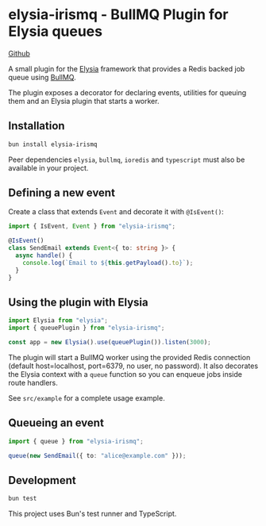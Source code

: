 # elysia-irismq - BullMQ Plugin for Elysia queues

[Github](https://github.com/tuplescompany/elysia-irismq)

A small plugin for the [Elysia](https://elysiajs.com) framework that provides a
Redis backed job queue using [BullMQ](https://docs.bullmq.io/).

The plugin exposes a decorator for declaring events, utilities for queuing them
and an Elysia plugin that starts a worker.

## Installation

```bash
bun install elysia-irismq
```

Peer dependencies `elysia`, `bullmq`, `ioredis` and `typescript` must also be
available in your project.

## Defining a new event

Create a class that extends `Event` and decorate it with `@IsEvent()`:

```ts
import { IsEvent, Event } from "elysia-irismq";

@IsEvent()
class SendEmail extends Event<{ to: string }> {
  async handle() {
    console.log(`Email to ${this.getPayload().to}`);
  }
}
```

## Using the plugin with Elysia

```ts
import Elysia from "elysia";
import { queuePlugin } from "elysia-irismq";

const app = new Elysia().use(queuePlugin()).listen(3000);
```

The plugin will start a BullMQ worker using the provided Redis connection (default host=localhost, port=6379, no user, no password).
It also decorates the Elysia context with a `queue` function so you can enqueue jobs inside route handlers.

See `src/example` for a complete usage example.

## Queueing an event

```ts
import { queue } from "elysia-irismq";

queue(new SendEmail({ to: "alice@example.com" }));
```

## Development

```bash
bun test
```

This project uses Bun's test runner and TypeScript.
